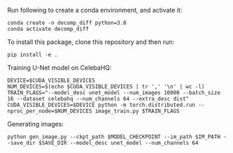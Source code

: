 Run following to create a conda environment, and activate it:
```
conda create -n decomp_diff python=3.8
conda activate decomp_diff
```

To install this package, clone this repository and then run:
```
pip install -e .
```

Training U-Net model on CelebaHQ:

```
DEVICE=$CUDA_VISIBLE_DEVICES
NUM_DEVICES=$(echo $CUDA_VISIBLE_DEVICES | tr ',' '\n' | wc -l)
TRAIN_FLAGS="--model_desc unet_model --num_images 10000 --batch_size 16 --dataset celebahq --num_channels 64 --extra_desc dist"
CUDA_VISIBLE_DEVICES=$DEVICE python -m torch.distributed.run --nproc_per_node=$NUM_DEVICES image_train.py $TRAIN_FLAGS
```

Generating images:
```
python gen_image.py --ckpt_path $MODEL_CHECKPOINT --im_path $IM_PATH --save_dir $SAVE_DIR --model_desc unet_model --num_channels 64
```


